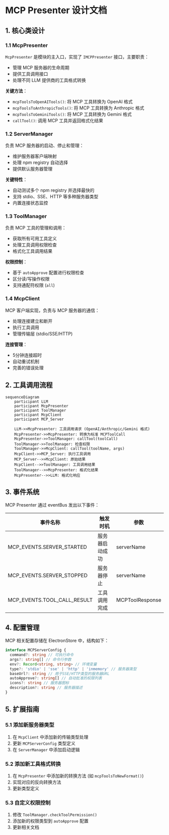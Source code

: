 # MCP Presenter 设计文档

## 1. 核心类设计

### 1.1 McpPresenter

`McpPresenter` 是模块的主入口，实现了 `IMCPPresenter` 接口，主要职责：

- 管理 MCP 服务器的生命周期
- 提供工具调用接口
- 处理不同 LLM 提供商的工具格式转换

**关键方法**：

- `mcpToolsToOpenAITools()`: 将 MCP 工具转换为 OpenAI 格式
- `mcpToolsToAnthropicTools()`: 将 MCP 工具转换为 Anthropic 格式
- `mcpToolsToGeminiTools()`: 将 MCP 工具转换为 Gemini 格式
- `callTool()`: 调用 MCP 工具并返回格式化结果

### 1.2 ServerManager

负责 MCP 服务器的启动、停止和管理：

- 维护服务器客户端映射
- 处理 npm registry 自动选择
- 提供默认服务器管理

**关键特性**：

- 自动测试多个 npm registry 并选择最快的
- 支持 stdio、SSE、HTTP 等多种服务器类型
- 内置连接状态监控

### 1.3 ToolManager

负责 MCP 工具的管理和调用：

- 获取所有可用工具定义
- 处理工具调用权限检查
- 格式化工具调用结果

**权限控制**：

- 基于 `autoApprove` 配置进行权限检查
- 区分读/写操作权限
- 支持通配符权限 (`all`)

### 1.4 McpClient

MCP 客户端实现，负责与 MCP 服务器的通信：

- 处理连接建立和断开
- 执行工具调用
- 管理传输层 (stdio/SSE/HTTP)

**连接管理**：

- 5分钟连接超时
- 自动重试机制
- 完善的错误处理

## 2. 工具调用流程

```mermaid
sequenceDiagram
    participant LLM
    participant McpPresenter
    participant ToolManager
    participant McpClient
    participant MCP_Server

    LLM->>McpPresenter: 工具调用请求 (OpenAI/Anthropic/Gemini 格式)
    McpPresenter->>McpPresenter: 转换为标准 MCPToolCall
    McpPresenter->>ToolManager: callTool(toolCall)
    ToolManager->>ToolManager: 检查权限
    ToolManager->>McpClient: callTool(toolName, args)
    McpClient->>MCP_Server: 执行工具调用
    MCP_Server-->>McpClient: 原始结果
    McpClient-->>ToolManager: 工具调用结果
    ToolManager-->>McpPresenter: 格式化结果
    McpPresenter-->>LLM: 格式化响应
```

## 3. 事件系统

MCP Presenter 通过 eventBus 发出以下事件：

| 事件名称                    | 触发时机       | 参数            |
| --------------------------- | -------------- | --------------- |
| MCP_EVENTS.SERVER_STARTED   | 服务器启动成功 | serverName      |
| MCP_EVENTS.SERVER_STOPPED   | 服务器停止     | serverName      |
| MCP_EVENTS.TOOL_CALL_RESULT | 工具调用完成   | MCPToolResponse |

## 4. 配置管理

MCP 相关配置存储在 ElectronStore 中，结构如下：

```typescript
interface MCPServerConfig {
  command?: string // 可执行命令
  args?: string[] // 命令行参数
  env?: Record<string, string> // 环境变量
  type?: 'stdio' | 'sse' | 'http' | 'inmemory' // 服务器类型
  baseUrl?: string // 用于SSE/HTTP类型的服务器URL
  autoApprove?: string[] // 自动批准的权限列表
  icons?: string // 服务器图标
  description?: string // 服务器描述
}
```

## 5. 扩展指南

### 5.1 添加新服务器类型

1. 在 `McpClient` 中添加新的传输类型处理
2. 更新 `MCPServerConfig` 类型定义
3. 在 `ServerManager` 中添加启动逻辑

### 5.2 添加新工具格式转换

1. 在 `McpPresenter` 中添加新的转换方法 (如 `mcpToolsToNewFormat()`)
2. 实现对应的反向转换方法
3. 更新类型定义

### 5.3 自定义权限控制

1. 修改 `ToolManager.checkToolPermission()`
2. 添加新的权限类型到 `autoApprove` 配置
3. 更新相关文档
